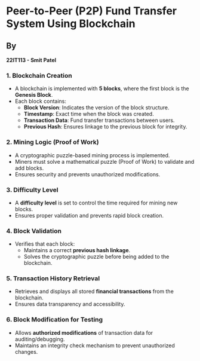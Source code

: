 
# Peer-to-Peer (P2P) Fund Transfer System Using Blockchain
## By
**22IT113 - Smit Patel**

### 1. Blockchain Creation
- A blockchain is implemented with **5 blocks**, where the first block is the **Genesis Block**.
- Each block contains:
  - **Block Version**: Indicates the version of the block structure.
  - **Timestamp**: Exact time when the block was created.
  - **Transaction Data**: Fund transfer transactions between users.
  - **Previous Hash**: Ensures linkage to the previous block for integrity.

### 2. Mining Logic (Proof of Work)
- A cryptographic puzzle-based mining process is implemented.
- Miners must solve a mathematical puzzle (Proof of Work) to validate and add blocks.
- Ensures security and prevents unauthorized modifications.

### 3. Difficulty Level
- A **difficulty level** is set to control the time required for mining new blocks.
- Ensures proper validation and prevents rapid block creation.

### 4. Block Validation
- Verifies that each block:
  - Maintains a correct **previous hash linkage**.
  - Solves the cryptographic puzzle before being added to the blockchain.

### 5. Transaction History Retrieval
- Retrieves and displays all stored **financial transactions** from the blockchain.
- Ensures data transparency and accessibility.

### 6. Block Modification for Testing
- Allows **authorized modifications** of transaction data for auditing/debugging.
- Maintains an integrity check mechanism to prevent unauthorized changes.

